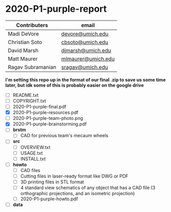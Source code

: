 # 2020-P1-purple-report

Contributers|email
------------ | -------------
Madi DeVore | devore@umich.edu
Christian Soto | cbsoto@umich.edu
David Marsh | djmarsh@umich.edu
Matt Maurer | mlmaurer@umich.edu
Ragav Subramanian | sragav@umich.edu

__I'm setting this repo up in the format of our final .zip to save us some time later, but idk some of this is probably easier on the google drive__

- [ ] README.txt
- [ ] COPYRIGHT.txt
- [ ] 2020-P1-purple-final.pdf
- [x] 2020-P1-purple-resources.pdf
- [ ] 2020-P1-purple-team-photo.png
- [x] 2020-P1-purple-brainstorming.pdf
- [ ] __brstm__
  - [ ] CAD for previous team's mecaum wheels
- [ ] __src__
  - [ ] OVERVIEW.txt
  - [ ] USAGE.txt
  - [ ] INSTALL.txt
- [ ] __howto__
  - [ ] CAD files
  - [ ] Cutting files in laser-ready format like DWG or PDF
  - [ ] 3D printing files in STL format
  - [ ] 4 standard view schematics of any object that has a CAD file (3 orthographic projections, and an isometric projection)
  - [ ] 2020-P1-purple-howto.pdf
- [ ] __data__
